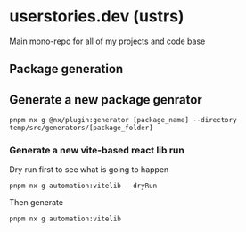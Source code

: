 # userstories.dev (ustrs)
Main mono-repo for all of my projects and code base

## Package generation
## Generate a new package genrator
```
pnpm nx g @nx/plugin:generator [package_name] --directory temp/src/generators/[package_folder]
```

### Generate a new vite-based react lib run
Dry run first to see what is going to happen
```
pnpm nx g automation:vitelib --dryRun
```
Then generate
```
pnpm nx g automation:vitelib
```

